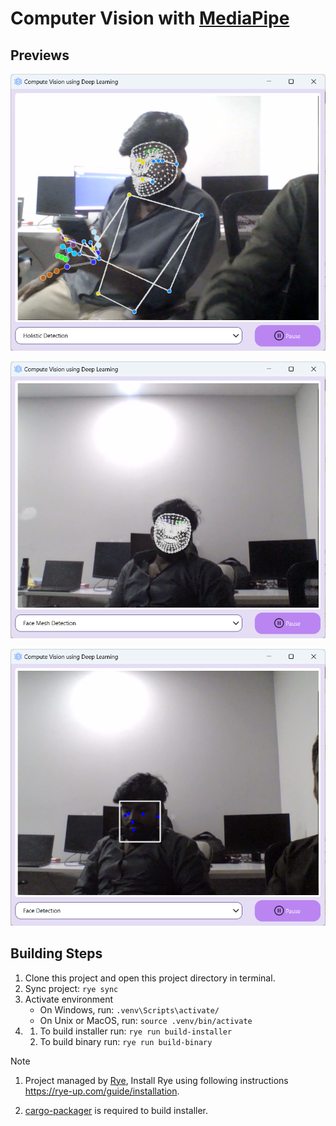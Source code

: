 # Computer Vision with [MediaPipe](https://ai.google.dev/edge/mediapipe)

## Previews
![1](./previews/1.png)

![2](./previews/2.png)

![3](./previews/3.png)

## Building Steps

1. Clone this project and open this project directory in terminal.
2. Sync project: `rye sync`
3. Activate environment
    * On Windows, run: `.venv\Scripts\activate/`
    * On Unix or MacOS, run: `source .venv/bin/activate`
4.
    1. To build installer run: `rye run build-installer`
    2. To build binary run: `rye run build-binary`

> [!NOTE]
> 1. Project managed by [Rye](https://rye-up.com), Install Rye using following instructions https://rye-up.com/guide/installation.
> 
> 2. [cargo-packager](https://github.com/crabnebula-dev/cargo-packager) is required to build installer.
